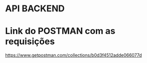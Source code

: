 # API BACKEND
# Link do POSTMAN com as requisições 
https://www.getpostman.com/collections/b0d3f4512adde066077d